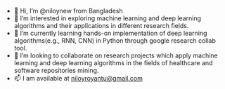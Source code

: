 - 👋 Hi, I’m @niloynew from Bangladesh
- 👀 I’m interested in exploring machine learning and deep learning algorithms and their applications in different research fields.
- 🌱 I’m currently learning hands-on implementation of deep learning algorithms(e.g., RNN, CNN) in Python through google research collab tool.
- 💞️ I’m looking to collaborate on research projects which apply machine learning and deep learning algorithms in the fields of healthcare and software repositories mining.
- 📫 I am available at niloyroyantu@gmail.com

<!---
niloynew/niloynew is a ✨ special ✨ repository because its `README.md` (this file) appears on your GitHub profile.
You can click the Preview link to take a look at your changes.
--->
